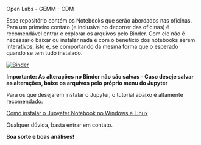 Open Labs - GEMM - CDM

Esse repositório contém os Notebooks que serão abordados nas oficinas.
Para um primeiro contato (e inclusive no decorrer das oficinas) é recomendável entrar e explorar os arquivos pelo Binder. Com ele não é necessário baixar ou instalar nada e com o benefício dos notebooks serem interativos, isto é, se comportando da mesma forma que o esperado quando se tem tudo instalado.

[![Binder](https://mybinder.org/badge.svg)](https://mybinder.org/v2/gh/MuriloHMoreira/Open-Labs---GEMM---CDM/master)

**Importante: As alterações no Binder não são salvas - Caso deseje salvar as alterações, baixe os arquivos pelo próprio menu do Jupyter**

Para os que desejarem instalar o Jupyter, o tutorial abaixo é altamente recomendado:

[Como instalar o Jupyeter Notebook no Windows e Linux](https://medium.com/matheusbudkewicz/como-instalar-o-jupyter-notebook-windows-e-linux-20701fc583c)




Qualquer dúvida, basta entrar em contato.

**Boa sorte e boas análises!**
